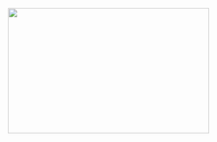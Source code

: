 <p align="center">
<img width="400" height="250" src="![vox (online-video-cutter com)](https://github.com/user-attachments/assets/23fbc401-0817-4f64-bbad-f8519729cbf6)">
</p>

